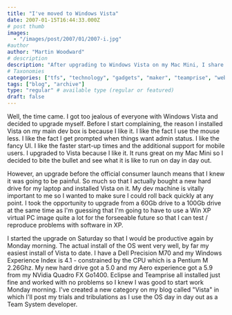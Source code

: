```yaml
---
title: "I've moved to Windows Vista"
date: 2007-01-15T16:44:33.000Z
# post thumb
images:
  - "/images/post/2007/01/2007-i.jpg"
#author
author: "Martin Woodward"
# description
description: "After upgrading to Windows Vista on my Mac Mini, I share my experiences and challenges as a developer in my new blog category, Vista."
# Taxonomies
categories: ["tfs", "technology", "gadgets", "maker", "teamprise", "web", "personal"]
tags: ["blog", "archive"]
type: "regular" # available type (regular or featured)
draft: false
---
```

[](http://www.woodwardweb.com/WindowsLiveWriter/IvemovedtoWindowsVista_E50A/m70_experience%5B7%5D.png)Well, the time came.  I got too jealous of everyone with Windows Vista and decided to upgrade myself.  Before I start complaining, the reason I installed Vista on my main dev box is because I like it.  I like the fact I use the mouse less.  I like the fact I get prompted when things want admin status.  I like the fancy UI.  I like the faster start-up times and the additional support for mobile users.  I upgraded to Vista because I like it.  It runs great on my Mac Mini so I decided to bite the bullet and see what it is like to run on day in day out. 

However, an upgrade before the official consumer launch means that I knew it was going to be painful.  So much so that I actually bought a new hard drive for my laptop and installed Vista on it.  My dev machine is vitally important to me so I wanted to make sure I could roll back quickly at any point.  I took the opportunity to upgrade from a 60Gb drive to a 100Gb drive at the same time as I'm guessing that I'm going to have to use a Win XP virtual PC image quite a lot for the forseeable future so that I can test / reproduce problems with software in XP. 

I started the upgrade on Saturday so that I would be productive again by Monday morning.  The actual install of the OS went very well, by far my easiest install of Vista to date.  I have a Dell Precision M70 and my Windows Experience Index is 4.1 - constrained by the CPU which is a Pentium M 2.26Ghz.  My new hard drive got a 5.0 and my Aero experience got a 5.9 from my NVidia Quadro FX Go1400.  Eclipse and Teamprise all installed just fine and worked with no problems so I knew I was good to start work Monday morning.  I've created a new category on my blog called "Vista" in which I'll post my trials and tribulations as I use the OS day in day out as a Team System developer.